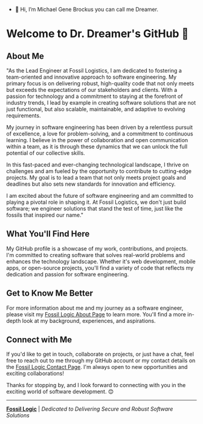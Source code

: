 - 👋 Hi, I’m Michael Gene Brockus you can call me Dreamer.

# Welcome to Dr. Dreamer's GitHub 🚀

## About Me

"As the Lead Engineer at Fossil Logistics, I am dedicated to fostering a team-oriented and innovative approach to software engineering. My primary focus is on delivering robust, high-quality code that not only meets but exceeds the expectations of our stakeholders and clients. With a passion for technology and a commitment to staying at the forefront of industry trends, I lead by example in creating software solutions that are not just functional, but also scalable, maintainable, and adaptive to evolving requirements.

My journey in software engineering has been driven by a relentless pursuit of excellence, a love for problem-solving, and a commitment to continuous learning. I believe in the power of collaboration and open communication within a team, as it is through these dynamics that we can unlock the full potential of our collective skills.

In this fast-paced and ever-changing technological landscape, I thrive on challenges and am fueled by the opportunity to contribute to cutting-edge projects. My goal is to lead a team that not only meets project goals and deadlines but also sets new standards for innovation and efficiency.

I am excited about the future of software engineering and am committed to playing a pivotal role in shaping it. At Fossil Logistics, we don't just build software; we engineer solutions that stand the test of time, just like the fossils that inspired our name."

## What You'll Find Here

My GitHub profile is a showcase of my work, contributions, and projects. I'm committed to creating software that solves real-world problems and enhances the technology landscape. Whether it's web development, mobile apps, or open-source projects, you'll find a variety of code that reflects my dedication and passion for software engineering.

## Get to Know Me Better

For more information about me and my journey as a software engineer, please visit my [Fossil Logic About Page](https://fossillogic.com/about) to learn more. You'll find a more in-depth look at my background, experiences, and aspirations.

## Connect with Me

If you'd like to get in touch, collaborate on projects, or just have a chat, feel free to reach out to me through my GitHub account or my contact details on the [Fossil Logic Contact Page](https://fossillogic.com/contact). I'm always open to new opportunities and exciting collaborations!

Thanks for stopping by, and I look forward to connecting with you in the exciting world of software development. 😊

---

**[Fossil Logic](https://fossillogic.com)** | *Dedicated to Delivering Secure and Robust Software Solutions*
<!---
michaelbrockus/michaelbrockus is a ✨ special ✨ repository because its `README.md` (this file) appears on your GitHub profile.
You can click the Preview link to take a look at your changes.
--->
